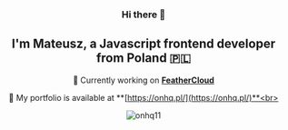 <div align="center">

### Hi there 👋
## I'm Mateusz, a Javascript frontend developer from Poland 🇵🇱

🔭 Currently working on **[FeatherCloud](https://github.com/onhq11/feathercloud)**

💼 My portfolio is available at **[https://onhq.pl/](https://onhq.pl/)**<br><br>
</div>

<p align="center"><img align="center" src="https://github-readme-stats.vercel.app/api/top-langs?username=onhq11&show_icons=true&title_color=000000&text_color=424242&locale=en&layout=compact" alt="onhq11" /></p><br><br>
